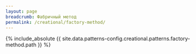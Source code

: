 ```yaml
---
layout: page
breadcrumb: Фабричный метод
permalink: /creational/factory-method/
---
```


{% include_absolute {{ site.data.patterns-config.creational.patterns.factory-method.path }} %}
